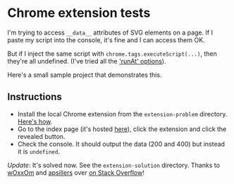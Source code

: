 # Chrome extension tests

I'm trying to access `__data__` attributes of SVG elements on a page. 
If I paste my script into the console, it's fine and I can access them OK.

But if I inject the same script with `chrome.tags.executeScript(...)`, then they're all undefined. 
(I've tried all the ['runAt' options](https://developer.chrome.com/extensions/tabs#method-executeScript)).

Here's a small sample project that demonstrates this.

## Instructions

* Install the local Chrome extension from the <code>extension-problem</code> directory. [Here's how](https://developer.chrome.com/extensions/getstarted#unpacked).
* Go to the index page (it's hosted [here](https://poshaughnessy.github.io/chrome-extension-tests/index.html)), click the extension and click the revealed button.
* Check the console. It should output the data (200 and 400) but instead it is `undefined`.

*Update*: It's solved now. See the <code>extension-solution</code> directory. Thanks to [wOxxOm](https://stackoverflow.com/users/3959875/woxxom) and 
[apsillers](https://stackoverflow.com/users/710446/apsillers) over [on Stack Overflow](https://stackoverflow.com/questions/44889907/chrome-extension-does-not-have-access-to-dom-data?noredirect=1#comment76758178_44889907)!
